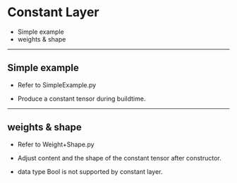# Constant Layer

+ Simple example
+ weights & shape

---

## Simple example

+ Refer to SimpleExample.py

+ Produce a constant tensor during buildtime.

---

## weights & shape

+ Refer to Weight+Shape.py

+ Adjust content and the shape of the constant tensor after constructor.

+ data type Bool is not supported by constant layer.
